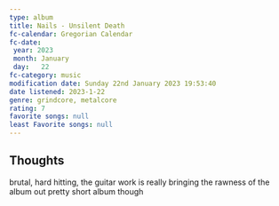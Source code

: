 ```yaml
---
type: album 
title: Nails - Unsilent Death
fc-calendar: Gregorian Calendar
fc-date: 
 year: 2023
 month: January
 day:   22
fc-category: music
modification date: Sunday 22nd January 2023 19:53:40
date listened: 2023-1-22 
genre: grindcore, metalcore
rating: 7
favorite songs: null
least Favorite songs: null
---
```

## Thoughts

brutal, hard hitting, the guitar work is really bringing the rawness of the album out 
pretty short album though 